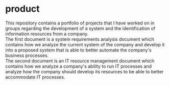 # product

This repository contains a portfolio of projects that I have worked on in groups regarding the development of a system and the identification of information resources from a company.  
The first document is a system requirements analysis document which contains how we analyze the current system of the company and develop it into a proposed system that is able to better automate the company's business processes.  
The second document is an IT resource management document which contains how we analyze a company's ability to run IT processes and analyze how the company should develop its resources to be able to better accommodate IT processes.
